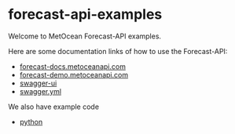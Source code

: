 # forecast-api-examples

Welcome to MetOcean Forecast-API examples.

Here are some documentation links of how to use the Forecast-API:
* [forecast-docs.metoceanapi.com](https://forecast-docs.metoceanapi.com)
* [forecast-demo.metoceanapi.com](https://forecast-demo.metoceanapi.com)
* [swagger-ui](https://forecast-docs.metoceanapi.com/swagger-ui/)
* [swagger.yml](https://forecast-docs.metoceanapi.com/swagger.yml)

We also have example code
* [python](python/)
